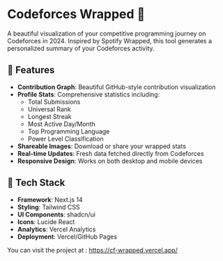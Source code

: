 # Codeforces Wrapped 🎁

A beautiful visualization of your competitive programming journey on Codeforces in 2024. Inspired by Spotify Wrapped, this tool generates a personalized summary of your Codeforces activity.

## 🌟 Features

- **Contribution Graph**: Beautiful GitHub-style contribution visualization
- **Profile Stats**: Comprehensive statistics including:
  - Total Submissions
  - Universal Rank
  - Longest Streak
  - Most Active Day/Month
  - Top Programming Language
  - Power Level Classification
- **Shareable Images**: Download or share your wrapped stats
- **Real-time Updates**: Fresh data fetched directly from Codeforces
- **Responsive Design**: Works on both desktop and mobile devices

## 🚀 Tech Stack

- **Framework**: Next.js 14
- **Styling**: Tailwind CSS
- **UI Components**: shadcn/ui
- **Icons**: Lucide React
- **Analytics**: Vercel Analytics
- **Deployment**: Vercel/GitHub Pages

You can visit the project at : https://cf-wrapped.vercel.app/

